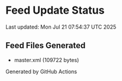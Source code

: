 # Feed Update Status
Last updated: Mon Jul 21 07:54:37 UTC 2025

## Feed Files Generated
- master.xml (109722 bytes)

Generated by GitHub Actions
